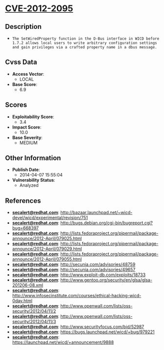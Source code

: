 
# [CVE-2012-2095](https://cve.mitre.org/cgi-bin/cvename.cgi?name=CVE-2012-2095)

## Description

- `The SetWiredProperty function in the D-Bus interface in WICD before 1.7.2 allows local users to write arbitrary configuration settings and gain privileges via a crafted property name in a dbus message.`

## Cvss Data

- **Access Vector**:
  - LOCAL
- **Base Score**:
  - 6.9

## Scores

- **Exploitability Score**:
  - 3.4
- **Impact Score**:
  - 10.0
- **Base Severity**:
  - MEDIUM

## Other Information

- **Publish Date**:
  - 2014-04-07 15:55:04
- **Vulnerability Status**:
  - Analyzed

## References

- **secalert@redhat.com**: http://bazaar.launchpad.net/~wicd-devel/wicd/experimental/revision/751
- **secalert@redhat.com**: http://bugs.debian.org/cgi-bin/bugreport.cgi?bug=668397
- **secalert@redhat.com**: http://lists.fedoraproject.org/pipermail/package-announce/2012-April/079025.html
- **secalert@redhat.com**: http://lists.fedoraproject.org/pipermail/package-announce/2012-April/079029.html
- **secalert@redhat.com**: http://lists.fedoraproject.org/pipermail/package-announce/2012-April/079055.html
- **secalert@redhat.com**: http://secunia.com/advisories/48759
- **secalert@redhat.com**: http://secunia.com/advisories/49657
- **secalert@redhat.com**: http://www.exploit-db.com/exploits/18733
- **secalert@redhat.com**: http://www.gentoo.org/security/en/glsa/glsa-201206-08.xml
- **secalert@redhat.com**: http://www.infosecinstitute.com/courses/ethical-hacking-wicd-0day.html
- **secalert@redhat.com**: http://www.openwall.com/lists/oss-security/2012/04/11/2
- **secalert@redhat.com**: http://www.openwall.com/lists/oss-security/2012/04/11/3
- **secalert@redhat.com**: http://www.securityfocus.com/bid/52987
- **secalert@redhat.com**: https://bugs.launchpad.net/wicd/+bug/979221
- **secalert@redhat.com**: https://launchpad.net/wicd/+announcement/9888
